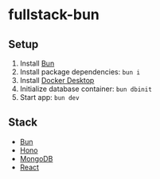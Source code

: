 # fullstack-bun

## Setup

1. Install [Bun](https://bun.sh)
2. Install package dependencies: `bun i`
3. Install [Docker Desktop](https://www.docker.com/products/docker-desktop)
4. Initialize database container: `bun dbinit`
5. Start app: `bun dev`

## Stack

-   [Bun](https://bun.sh)
-   [Hono](https://hono.dev)
-   [MongoDB](https://www.mongodb.com)
-   [React](https://react.dev)
